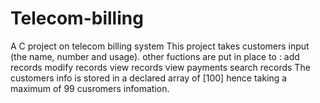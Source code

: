 # Telecom-billing
A C project on telecom billing system
This project takes customers input (the name, number and usage).
other fuctions are put in place to  :
     add records
     modify records
     view records
     view payments 
     search records 
 The customers info is stored in a declared array of [100] hence taking a maximum of 99 cusromers infomation.    

